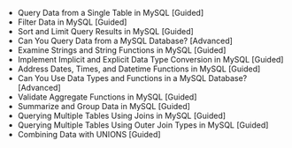 - Query Data from a Single Table in MySQL  [Guided]
- Filter Data in MySQL [Guided]
- Sort and Limit Query Results in MySQL [Guided]
- Can You Query Data from a MySQL Database? [Advanced]
- Examine Strings and String Functions in MySQL [Guided]
- Implement Implicit and Explicit Data Type Conversion in MySQL [Guided]
- Address Dates, Times, and Datetime Functions in MySQL [Guided]
- Can You Use Data Types and Functions in a MySQL Database? [Advanced]
- Validate Aggregate Functions in MySQL [Guided]
- Summarize and Group Data in MySQL [Guided]
- Querying Multiple Tables Using Joins in MySQL [Guided]
- Querying Multiple Tables Using Outer Join Types in MySQL [Guided]
- Combining Data with UNIONS [Guided]
